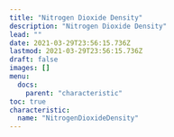 ```yaml
---
title: "Nitrogen Dioxide Density"
description: "Nitrogen Dioxide Density"
lead: ""
date: 2021-03-29T23:56:15.736Z
lastmod: 2021-03-29T23:56:15.736Z
draft: false
images: []
menu:
  docs:
    parent: "characteristic"
toc: true
characteristic:
  name: "NitrogenDioxideDensity"
---
```

